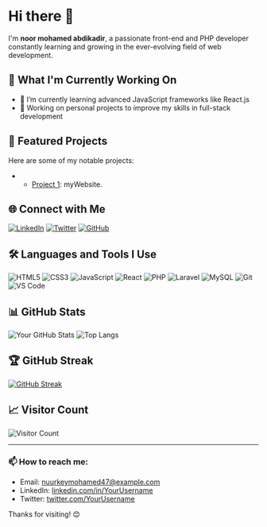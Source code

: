 # Hi there 👋

I'm **noor mohamed abdikadir**, a passionate front-end and PHP developer constantly learning and growing in the ever-evolving field of web development.

## 🔭 What I'm Currently Working On
- 🌱 I’m currently learning advanced JavaScript frameworks like React.js
- 🚀 Working on personal projects to improve my skills in full-stack development

## 🌟 Featured Projects
Here are some of my notable projects:


- - [Project 1](https://nuurkey47.github.io/EastCode/): myWebsite.


## 🌐 Connect with Me
[![LinkedIn](https://img.shields.io/badge/LinkedIn-YourUsername-blue?style=flat&logo=linkedin)](https://www.linkedin.com/in/YourUsername)
[![Twitter](https://img.shields.io/badge/Twitter-YourUsername-blue?style=flat&logo=twitter)](https://twitter.com/YourUsername)
[![GitHub](https://img.shields.io/badge/GitHub-NUURKEY47-lightgrey?style=flat&logo=github)](https://github.com/NUURKEY47)

## 🛠️ Languages and Tools I Use
![HTML5](https://img.shields.io/badge/HTML5-E34F26?style=flat&logo=html5&logoColor=white)
![CSS3](https://img.shields.io/badge/CSS3-1572B6?style=flat&logo=css3&logoColor=white)
![JavaScript](https://img.shields.io/badge/JavaScript-F7DF1E?style=flat&logo=javascript&logoColor=black)
![React](https://img.shields.io/badge/React-61DAFB?style=flat&logo=react&logoColor=black)
![PHP](https://img.shields.io/badge/PHP-777BB4?style=flat&logo=php&logoColor=white)
![Laravel](https://img.shields.io/badge/Laravel-FF2D20?style=flat&logo=laravel&logoColor=white)
![MySQL](https://img.shields.io/badge/MySQL-4479A1?style=flat&logo=mysql&logoColor=white)
![Git](https://img.shields.io/badge/Git-F05032?style=flat&logo=git&logoColor=white)
![VS Code](https://img.shields.io/badge/VS%20Code-007ACC?style=flat&logo=visual-studio-code&logoColor=white)

## 📊 GitHub Stats
![Your GitHub Stats](https://github-readme-stats.vercel.app/api?username=YourUsername&show_icons=true&theme=radical)
![Top Langs](https://github-readme-stats.vercel.app/api/top-langs/?username=YourUsername&layout=compact&theme=radical)

## 🏆 GitHub Streak
[![GitHub Streak](https://github-readme-streak-stats.herokuapp.com/?user=YourUsername&theme=radical)](https://git.io/streak-stats)

## 📈 Visitor Count
![Visitor Count](https://profile-counter.glitch.me/YourUsername/count.svg)

---

### 📫 How to reach me:
- Email: [nuurkeymohamed47@example.com](mailto:nuurkeymohamed4l@example.com)
- LinkedIn: [linkedin.com/in/YourUsername](https://www.linkedin.com/in/YourUsername)
- Twitter: [twitter.com/YourUsername](https://twitter.com/YourUsername)

Thanks for visiting! 😊
